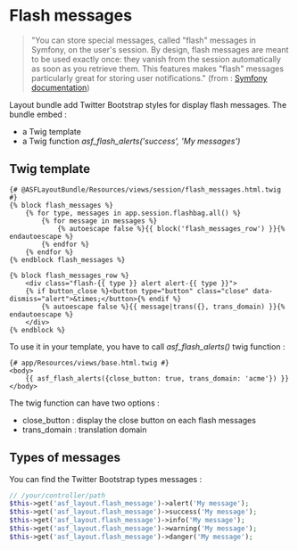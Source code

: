 # Flash messages

> "You can store special messages, called "flash" messages in Symfony, on the user's session. By design, flash messages are meant to be used exactly once: they vanish from the session automatically as soon as you retrieve them. This features makes "flash" messages particularly great for storing user notifications." (from : [Symfony documentation][1])

Layout bundle add Twitter Bootstrap styles for display flash messages. The bundle embed : 
* a Twig template
* a Twig function *asf_flash_alerts('success', 'My messages')*

## Twig template

```twig
{# @ASFLayoutBundle/Resources/views/session/flash_messages.html.twig #}
{% block flash_messages %}
    {% for type, messages in app.session.flashbag.all() %}
        {% for message in messages %}
            {% autoescape false %}{{ block('flash_messages_row') }}{% endautoescape %}
        {% endfor %}
    {% endfor %}
{% endblock flash_messages %}

{% block flash_messages_row %}
    <div class="flash-{{ type }} alert alert-{{ type }}">
    {% if button_close %}<button type="button" class="close" data-dismiss="alert">&times;</button>{% endif %}
        {% autoescape false %}{{ message|trans({}, trans_domain) }}{% endautoescape %}
    </div>
{% endblock %}
``` 

To use it in your template, you have to call *asf_flash_alerts()* twig function :

```twig
{# app/Resources/views/base.html.twig #}
<body>
	{{ asf_flash_alerts({close_button: true, trans_domain: 'acme'}) }} 
</body>
``` 

The twig function can have two options :
* close_button : display the close button on each flash messages
* trans_domain : translation domain

## Types of messages

You can find the Twitter Bootstrap types messages :

```php
// /your/controller/path
$this->get('asf_layout.flash_message')->alert('My message');
$this->get('asf_layout.flash_message')->success('My message');
$this->get('asf_layout.flash_message')->info('My message');
$this->get('asf_layout.flash_message')->warning('My message');
$this->get('asf_layout.flash_message')->danger('My message');
```

[1]: http://symfony.com/doc/current/book/controller.html#flash-messages